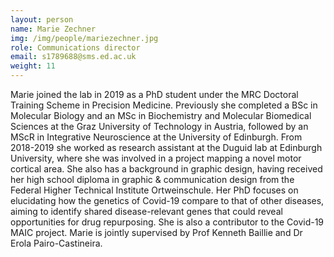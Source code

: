 ```yaml
---
layout: person
name: Marie Zechner
img: /img/people/mariezechner.jpg
role: Communications director
email: s1789688@sms.ed.ac.uk 
weight: 11
---
```


Marie joined the lab in 2019 as a PhD student under the MRC Doctoral Training Scheme in Precision Medicine. Previously she completed a BSc in Molecular Biology and an MSc in Biochemistry and Molecular Biomedical Sciences at the Graz University of Technology in Austria, followed by an MScR in Integrative Neuroscience at the University of Edinburgh. From 2018-2019 she worked as research assistant at the Duguid lab at Edinburgh University, where she was involved in a project mapping a novel motor cortical area. She also has a background in graphic design, having received her high school diploma in graphic & communication design from the Federal Higher Technical Institute Ortweinschule. Her PhD focuses on elucidating how the genetics of Covid-19 compare to that of other diseases, aiming to identify shared disease-relevant genes that could reveal opportunities for drug repurposing. She is also a contributor to the Covid-19 MAIC project. Marie is jointly supervised by Prof Kenneth Baillie and Dr Erola Pairo-Castineira. 

